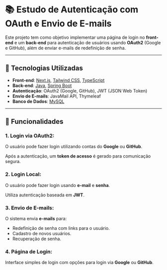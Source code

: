 <h1>📚 <strong>Estudo de Autenticação com OAuth e Envio de E-mails</strong></h1>
<p>Este projeto tem como objetivo implementar uma página de login no <strong>front-end</strong> e um <strong>back-end</strong> para autenticação de usuários usando <strong>OAuth2</strong> (Google e GitHub), além de enviar e-mails de redefinição de senha.</p>

<hr>

<h2>🚀 <strong>Tecnologias Utilizadas</strong></h2>
<ul>
    <li><strong>Front-end</strong>: <a href="https://nextjs.org/" target="_blank">Next.js</a>, <a href="https://tailwindcss.com/" target="_blank">Tailwind CSS</a>, <a href="https://www.typescriptlang.org/" target="_blank">TypeScript</a></li>
    <li><strong>Back-end</strong>: <a href="https://www.java.com/" target="_blank">Java</a>, <a href="https://spring.io/projects/spring-boot" target="_blank">Spring Boot</a></li>
    <li><strong>Autenticação</strong>: OAuth2 (Google, GitHub), JWT (JSON Web Token)</li>
    <li><strong>Envio de E-mails</strong>: JavaMail API, Thymeleaf</li>
    <li><strong>Banco de Dados</strong>: <a href="https://www.mysql.com/" target="_blank">MySQL</a></li>
</ul>

<hr>

<h2>🔑 <strong>Funcionalidades</strong></h2>
<h3>1. Login via OAuth2:</h3>
<p>O usuário pode fazer login utilizando contas do <strong>Google</strong> ou <strong>GitHub</strong>.</p>
<p>Após a autenticação, um <strong>token de acesso</strong> é gerado para comunicação segura.</p>

<h3>2. Login Local:</h3>
<p>O usuário pode fazer login usando <strong>e-mail</strong> e <strong>senha</strong>.</p>
<p>Utiliza autenticação baseada em <strong>JWT</strong>.</p>

<h3>3. Envio de E-mails:</h3>
<p>O sistema envia <strong>e-mails</strong> para:</p>
<ul>
    <li>Redefinição de senha com links para o usuário.</li>
    <li>Cadastro de novos usuários.</li>
    <li>Recuperação de senha.</li>
</ul>

<h3>4. Página de Login:</h3>
<p>Interface simples de login com opções para login via <strong>Google</strong> ou <strong>GitHub</strong>.</p>
